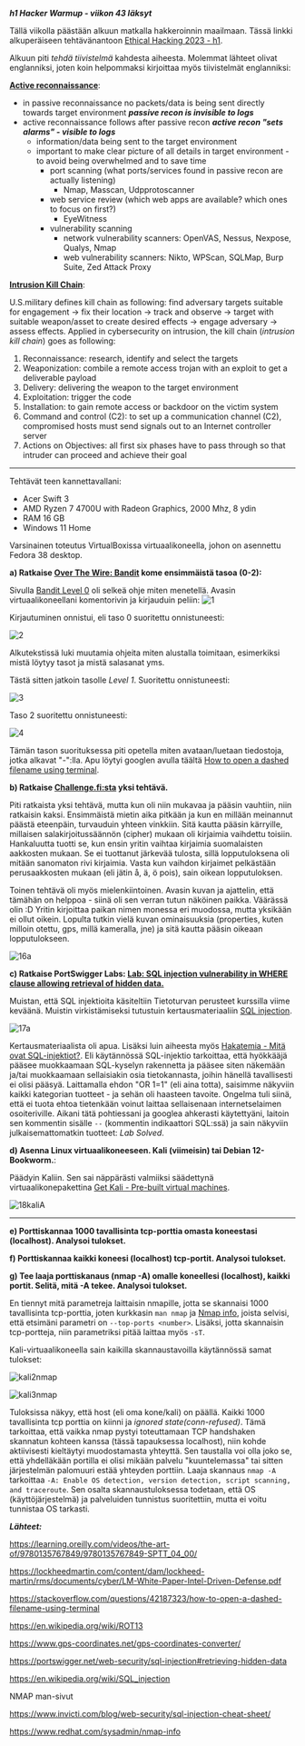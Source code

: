 ***h1 Hacker Warmup - viikon 43 läksyt***

Tällä viikolla päästään alkuun matkalla hakkeroinnin maailmaan. Tässä linkki alkuperäiseen tehtävänantoon <a href="https://terokarvinen.com/2023/eettinen-hakkerointi-2023/#h1-hacker-warmup">Ethical Hacking 2023 - h1</a>.

Alkuun piti *tehdä tiivistelmä* kahdesta aiheesta. Molemmat lähteet olivat englanniksi, joten koin helpommaksi kirjoittaa myös tiivistelmät englanniksi:

**<a href="https://learning.oreilly.com/videos/the-art-of/9780135767849/9780135767849-SPTT_04_00/">Active reconnaissance</a>**:
- in passive reconnaissance no packets/data is being sent directly towards target environment ***passive recon is invisible to logs***
- active reconnaissance follows after passive recon ***active recon "sets alarms" - visible to logs***
  - information/data being sent to the target environment
  - important to make clear picture of all details in target environment - to avoid being overwhelmed and to save time
    - port scanning (what ports/services found in passive recon are actually listening)
      - Nmap, Masscan, Udpprotoscanner
    - web service review (which web apps are available? which ones to focus on first?)
      - EyeWitness
    - vulnerability scanning
      - network vulnerability scanners: OpenVAS, Nessus, Nexpose, Qualys, Nmap
      - web vulnerability scanners: Nikto, WPScan, SQLMap, Burp Suite, Zed Attack Proxy

 **<a href="https://lockheedmartin.com/content/dam/lockheed-martin/rms/documents/cyber/LM-White-Paper-Intel-Driven-Defense.pdf">Intrusion Kill Chain</a>**:
 
U.S.military defines kill chain as following: find adversary targets suitable for engagement -> fix their location -> track and observe -> target with suitable weapon/asset to create desired effects -> engage adversary -> assess effects.
Applied in cybersecurity on intrusion, the kill chain (*intrusion kill chain*) goes as following:
1. Reconnaissance: research, identify and select the targets
2. Weaponization: combile a remote access trojan with an exploit to get a deliverable payload
3. Delivery: delivering the weapon to the target environment
4. Exploitation: trigger the code
5. Installation: to gain remote access or backdoor on the victim system
6. Command and control (C2): to set up a communication channel (C2), compromised hosts must send signals out to an Internet controller server
7. Actions on Objectives: all first six phases have to pass through so that intruder can proceed and achieve their goal

______________________________________________________________

Tehtävät teen kannettavallani:
- Acer Swift 3
- AMD Ryzen 7 4700U with Radeon Graphics, 2000 Mhz, 8 ydin
- RAM 16 GB
- Windows 11 Home

Varsinainen toteutus VirtualBoxissa virtuaalikoneella, johon on asennettu Fedora 38 desktop.

**a) Ratkaise <a href="https://overthewire.org/wargames/bandit/">Over The Wire: Bandit</a> kome ensimmäistä tasoa (0-2):**

Sivulla <a href="https://overthewire.org/wargames/bandit/bandit0.html">Bandit Level 0</a> oli selkeä ohje miten menetellä. Avasin virtuaalikoneellani komentorivin ja kirjauduin peliin:
![1](https://github.com/JanaHalt/Ethical-Hacking-2023/assets/78509164/fcfb0ad8-dae8-46c2-af07-f865dc75f5f0)

Kirjautuminen onnistui, eli taso 0 suoritettu onnistuneesti:

![2](https://github.com/JanaHalt/Ethical-Hacking-2023/assets/78509164/5f8a261a-121e-4240-8819-4cc457846ce6)

Alkutekstissä luki muutamia ohjeita miten alustalla toimitaan, esimerkiksi mistä löytyy tasot ja mistä salasanat yms. 

Tästä sitten jatkoin tasolle *Level 1*. Suoritettu onnistuneesti:

![3](https://github.com/JanaHalt/Ethical-Hacking-2023/assets/78509164/ad69bb3a-9911-401c-b54f-93da855e3072)

Taso 2 suoritettu onnistuneesti:

![4](https://github.com/JanaHalt/Ethical-Hacking-2023/assets/78509164/58afaa16-edab-450a-ae69-80bfd4ed33c3)

Tämän tason suorituksessa piti opetella miten avataan/luetaan tiedostoja, jotka alkavat "-":lla. Apu löytyi googlen avulla täältä <a href="https://stackoverflow.com/questions/42187323/how-to-open-a-dashed-filename-using-terminal">How to open a dashed filename using terminal</a>.

**b) Ratkaise <a href="https://challenge.fi/">Challenge.fi:sta</a> yksi tehtävä.**

Piti ratkaista yksi tehtävä, mutta kun oli niin mukavaa ja pääsin vauhtiin, niin ratkaisin kaksi. Ensimmäistä mietin aika pitkään ja kun en millään meinannut päästä eteenpäin, turvauduin yhteen vinkkiin. Sitä kautta pääsin kärryille, millaisen salakirjoitussäännön (cipher) mukaan oli kirjaimia vaihdettu toisiin. Hankaluutta tuotti se, kun ensin yritin vaihtaa kirjaimia suomalaisten aakkosten mukaan. Se ei tuottanut järkevää tulosta, sillä lopputuloksena oli mitään sanomaton rivi kirjaimia. Vasta kun vaihdon kirjaimet pelkästään perusaakkosten mukaan (eli jätin å, ä, ö pois), sain oikean lopputuloksen.

Toinen tehtävä oli myös mielenkiintoinen. Avasin kuvan ja ajattelin, että tämähän on helppoa - siinä oli sen verran tutun näköinen paikka. Väärässä olin :D Yritin kirjoittaa paikan nimen monessa eri muodossa, mutta yksikään ei ollut oikein. Lopulta tutkin vielä kuvan ominaisuuksia (properties, kuten milloin otettu, gps, millä kameralla, jne) ja sitä kautta pääsin oikeaan lopputulokseen.

![16a](https://github.com/JanaHalt/Ethical-Hacking-2023/assets/78509164/3f379bce-7c56-446a-85e6-3b059dadc306)

**c) Ratkaise PortSwigger Labs: <a href="https://portswigger.net/web-security/sql-injection/lab-retrieve-hidden-data">Lab: SQL injection vulnerability in WHERE clause allowing retrieval of hidden data.</a>**

Muistan, että SQL injektioita käsiteltiin Tietoturvan perusteet kurssilla viime keväänä. Muistin virkistämiseksi tutustuin kertausmateriaaliin <a href="https://portswigger.net/web-security/sql-injection">SQL injection</a>. 


![17a](https://github.com/JanaHalt/Ethical-Hacking-2023/assets/78509164/0ae4e2e1-38da-4c14-af2c-c9513caf3d32)

Kertausmateriaalista oli apua. Lisäksi luin aiheesta myös <a href="https://www.hakatemia.fi/courses/sql-injektio/mita-ovat-sql-injektiot">Hakatemia - Mitä ovat SQL-injektiot?</a>. Eli käytännössä SQL-injektio tarkoittaa, että hyökkääjä pääsee muokkaamaan SQL-kyselyn rakennetta ja pääsee siten näkemään ja/tai muokkaamaan sellaisiakin osia tietokannasta, joihin hänellä tavallisesti ei olisi pääsyä. Laittamalla ehdon "OR 1=1" (eli aina totta), saisimme näkyviin kaikki kategorian tuotteet - ja sehän oli haasteen tavoite. Ongelma tuli siinä, että ei tuota ehtoa tietenkään voinut laittaa sellaisenaan internetselaimen osoiteriville. Aikani tätä pohtiessani ja googlea ahkerasti käytettyäni, laitoin sen kommentin sisälle ```--``` (kommentin indikaattori SQL:ssä) ja sain näkyviin julkaisemattomatkin tuotteet: *Lab Solved*.

**d) Asenna Linux virtuaalikoneeseen. Kali (viimeisin) tai Debian 12-Bookworm.**:

Päädyin Kaliin. Sen sai näppärästi valmiiksi säädettynä virtuaalikonepakettina <a href="https://www.kali.org/get-kali/#kali-virtual-machines">Get Kali - Pre-built virtual machines</a>. 

![18kaliA](https://github.com/JanaHalt/Ethical-Hacking-2023/assets/78509164/3012bf92-b410-47e5-96e1-57aafcea17f2)

_________________________________

**e) Porttiskannaa 1000 tavallisinta tcp-porttia omasta koneestasi (localhost). Analysoi tulokset.**

**f) Porttiskannaa kaikki koneesi (localhost) tcp-portit. Analysoi tulokset.**

**g) Tee laaja porttiskanaus (nmap -A) omalle koneellesi (localhost), kaikki portit. Selitä, mitä -A tekee. Analysoi tulokset.**

En tiennyt mitä parametreja laittaisin nmapille, jotta se skannaisi 1000 tavallisinta tcp-porttia, joten kurkkasin ```man nmap``` ja <a href="https://www.redhat.com/sysadmin/nmap-info">Nmap info</a>, joista selvisi, että etsimäni parametri on ```--top-ports <number>```. Lisäksi, jotta skannaisin tcp-portteja, niin parametriksi pitää laittaa myös ```-sT```.

Kali-virtuaalikoneella sain kaikilla skannaustavoilla käytännössä samat tulokset:


![kali2nmap](https://github.com/JanaHalt/Ethical-Hacking-2023/assets/78509164/90e89954-405f-4a42-9cba-d9d1100527b2)


![kali3nmap](https://github.com/JanaHalt/Ethical-Hacking-2023/assets/78509164/e5be7ca6-b266-4a2f-b95f-ecb9fdc6b71d)


Tuloksissa näkyy, että host (eli oma kone/kali) on päällä. Kaikki 1000 tavallisinta tcp porttia on kiinni ja *ignored state(conn-refused)*. Tämä tarkoittaa, että vaikka nmap pystyi toteuttamaan TCP handshaken skannatun kohteen kanssa (tässä tapauksessa localhost), niin kohde aktiivisesti kieltäytyi muodostamasta yhteyttä. Sen taustalla voi olla joko se, että yhdelläkään portilla ei olisi mikään palvelu "kuuntelemassa" tai sitten järjestelmän palomuuri estää yhteyden porttiin.
Laaja skannaus ```nmap -A``` tarkoittaa ```-A: Enable OS detection, version detection, script scanning, and traceroute```. Sen osalta skannaustuloksessa todetaan, että OS (käyttöjärjestelmä) ja palveluiden tunnistus suoritettiin, mutta ei voitu tunnistaa OS tarkasti.


***Lähteet:***

https://learning.oreilly.com/videos/the-art-of/9780135767849/9780135767849-SPTT_04_00/ 

https://lockheedmartin.com/content/dam/lockheed-martin/rms/documents/cyber/LM-White-Paper-Intel-Driven-Defense.pdf 

https://stackoverflow.com/questions/42187323/how-to-open-a-dashed-filename-using-terminal

https://en.wikipedia.org/wiki/ROT13 

https://www.gps-coordinates.net/gps-coordinates-converter/

https://portswigger.net/web-security/sql-injection#retrieving-hidden-data

https://en.wikipedia.org/wiki/SQL_injection

NMAP man-sivut

https://www.invicti.com/blog/web-security/sql-injection-cheat-sheet/

https://www.redhat.com/sysadmin/nmap-info

